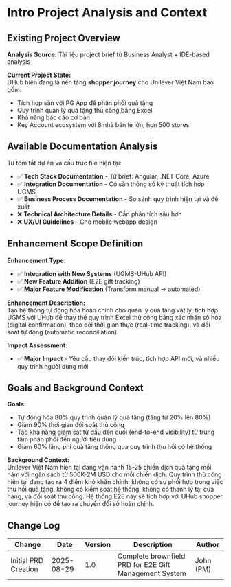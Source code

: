 # Intro Project Analysis and Context

## Existing Project Overview

**Analysis Source:** Tài liệu project brief từ Business Analyst + IDE-based analysis

**Current Project State:**  
UHub hiện đang là nền tảng **shopper journey** cho Unilever Việt Nam bao gồm:
- Tích hợp sẵn với PG App để phân phối quà tặng
- Quy trình quản lý quà tặng thủ công bằng Excel  
- Khả năng báo cáo cơ bản
- Key Account ecosystem với 8 nhà bán lẻ lớn, hơn 500 stores

## Available Documentation Analysis

Từ tóm tắt dự án và cấu trúc file hiện tại:
- ✅ **Tech Stack Documentation** - Từ brief: Angular, .NET Core, Azure
- ✅ **Integration Documentation** - Có sẵn thông số kỹ thuật tích hợp UGMS  
- ✅ **Business Process Documentation** - So sánh quy trình hiện tại và đề xuất
- ❌ **Technical Architecture Details** - Cần phân tích sâu hơn
- ❌ **UX/UI Guidelines** - Cho mobile webapp design

## Enhancement Scope Definition

**Enhancement Type:** 
- ✅ **Integration with New Systems** (UGMS-UHub API)
- ✅ **New Feature Addition** (E2E gift tracking)
- ✅ **Major Feature Modification** (Transform manual → automated)

**Enhancement Description:**  
Tạo hệ thống tự động hóa hoàn chỉnh cho quản lý quà tặng vật lý, tích hợp UGMS với UHub để thay thế quy trình Excel thủ công bằng xác nhận số hóa (digital confirmation), theo dõi thời gian thực (real-time tracking), và đối soát tự động (automatic reconciliation).

**Impact Assessment:**
- ✅ **Major Impact** - Yêu cầu thay đổi kiến trúc, tích hợp API mới, và nhiều quy trình người dùng mới

## Goals and Background Context

**Goals:**
- Tự động hóa 80% quy trình quản lý quà tặng (tăng từ 20% lên 80%)
- Giảm 90% thời gian đối soát thủ công 
- Tạo khả năng giám sát từ đầu đến cuối (end-to-end visibility) từ trung tâm phân phối đến người tiêu dùng
- Giảm 60% lãng phí quà tặng thông qua quy trình thu hồi có hệ thống

**Background Context:**  
Unilever Việt Nam hiện tại đang vận hành 15-25 chiến dịch quà tặng mỗi năm với ngân sách từ 500K-2M USD cho mỗi chiến dịch. Quy trình thủ công hiện tại đang tạo ra 4 điểm khó khăn chính: không có sự phối hợp trong việc thu hồi quà tặng, không có kiểm soát hệ thống, không có thanh lý tại cửa hàng, và đối soát thủ công. Hệ thống E2E này sẽ tích hợp với UHub shopper journey hiện có để tạo ra chuyển đổi số hoàn chỉnh.

## Change Log

| Change | Date | Version | Description | Author |
|--------|------|---------|-------------|---------|
| Initial PRD Creation | 2025-08-29 | 1.0 | Complete brownfield PRD for E2E Gift Management System | John (PM) |
